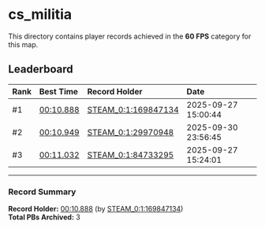 # cs_militia

This directory contains player records achieved in the **60 FPS** category for this map.

## Leaderboard

| Rank | Best Time | Record Holder | Date                |
| :--- | :-------- | :------------ | :------------------ |
| #1   | [00:10.888](./00010888_STEAM_0_1_169847134_20250927-150044.zip) | [STEAM_0:1:169847134](https://speedrun16.com/profile/STEAM_0:1:169847134)   | 2025-09-27 15:00:44 |
| #2   | [00:10.949](./00010949_STEAM_0_1_29970948_20250930-235645.zip) | [STEAM_0:1:29970948](https://speedrun16.com/profile/STEAM_0:1:29970948)   | 2025-09-30 23:56:45 |
| #3   | [00:11.032](./00011032_STEAM_0_1_84733295_20250927-152401.zip) | [STEAM_0:1:84733295](https://speedrun16.com/profile/STEAM_0:1:84733295)   | 2025-09-27 15:24:01 |

---

### Record Summary
**Record Holder:** [00:10.888](./00010888_STEAM_0_1_169847134_20250927-150044.zip) (by [STEAM_0:1:169847134](https://speedrun16.com/profile/STEAM_0:1:169847134))  
**Total PBs Archived:** 3